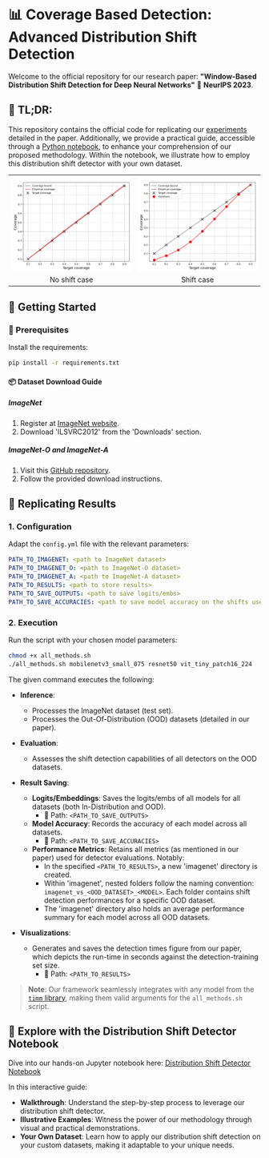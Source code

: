 # 📊 Coverage Based Detection: Advanced Distribution Shift Detection

Welcome to the official repository for our research paper: **"Window-Based Distribution Shift Detection for Deep Neural Networks"** 📜 **NeurIPS 2023**.

## 📝 **TL;DR**:
This repository contains the official code for replicating our [experiments](#🔄-replicating-results) detailed in the paper. Additionally, we provide a practical guide, accessible through a [Python notebook](#📓-explore-with-the-distribution-shift-detector-notebook), to enhance your comprehension of our proposed methodology. Within the notebook, we illustrate how to employ this distribution shift detector with your own dataset.
<!-- Our methodology is intricately designed to pinpoint deviations in the input distribution that could potentially compromise the accuracy of a deep neural network's predictions. Grounded in the principles of selective prediction, our approach continuously monitors the network's behavior across a designated test window, issuing alerts upon anomaly detection. Notably, it outperforms contemporary techniques in the ImageNet dataset, delivering superior efficiency in both temporal and spatial realms. -->

<table>
<tr>
<td><img src="figures\val_window_1000_temp_1_c_num_10_delta_0.01_uc_mech_Ent.png" alt="Val Window Image" style="width: 100%;"/></td>
<td><img src="figures\window_1000_temp_1_c_num_10_delta_0.01_uc_mech_Ent.png" alt="Window Image" style="width: 100%;"/></td>
</tr>
<tr>
<td style="text-align:center">No shift case</td>
<td style="text-align:center">Shift case</td>
</tr>
</table>


## 🚀 Getting Started

### 🔧 Prerequisites
Install the requirements:
```bash
pip install -r requirements.txt
```
#### 📦 Dataset Download Guide

##### ImageNet

1. Register at [ImageNet website](http://www.image-net.org/signup).
2. Download 'ILSVRC2012' from the 'Downloads' section.

##### ImageNet-O and ImageNet-A

1. Visit this [GitHub repository](https://github.com/hendrycks/natural-adv-examples).
2. Follow the provided download instructions.


## 🔄 Replicating Results

### 1. **Configuration**
Adapt the `config.yml` file with the relevant parameters:

```yml
PATH_TO_IMAGENET: <path to ImageNet dataset>
PATH_TO_IMAGENET_O: <path to ImageNet-O dataset>
PATH_TO_IMAGENET_A: <path to ImageNet-A dataset>
PATH_TO_RESULTS: <path to store results>
PATH_TO_SAVE_OUTPUTS: <path to save logits/embs>
PATH_TO_SAVE_ACCURACIES: <path to save model accuracy on the shifts used in the paper>
```


### 2. **Execution**
Run the script with your chosen model parameters:

```bash
chmod +x all_methods.sh
./all_methods.sh mobilenetv3_small_075 resnet50 vit_tiny_patch16_224
```
The given command executes the following:

- **Inference**:
  - Processes the ImageNet dataset (test set).
  - Processes the Out-Of-Distribution (OOD) datasets (detailed in our paper).

- **Evaluation**:
  - Assesses the shift detection capabilities of all detectors on the OOD datasets.

- **Result Saving**:
  - **Logits/Embeddings**: Saves the logits/embs of all models for all datasets (both In-Distribution and OOD). 
    - 📍 Path: `<PATH_TO_SAVE_OUTPUTS>`
  - **Model Accuracy**: Records the accuracy of each model across all datasets.
    - 📍 Path: `<PATH_TO_SAVE_ACCURACIES>`
  - **Performance Metrics**: Retains all metrics (as mentioned in our paper) used for detector evaluations. Notably:
    - In the specified `<PATH_TO_RESULTS>`, a new 'imagenet' directory is created.
    - Within 'imagenet', nested folders follow the naming convention: `imagenet_vs_<OOD_DATASET>_<MODEL>`. Each folder contains shift detection performances for a specific OOD dataset.
    - The 'imagenet' directory also holds an average performance summary for each model across all OOD datasets.

- **Visualizations**:
  - Generates and saves the detection times figure from our paper, which depicts the run-time in seconds against the detection-training set size.
    - 📍 Path: `<PATH_TO_RESULTS>`



> **Note**: Our framework seamlessly integrates with any model from the [`timm` library](https://github.com/huggingface/pytorch-image-models), making them valid arguments for the `all_methods.sh` script.

## 📓 Explore with the Distribution Shift Detector Notebook

Dive into our hands-on Jupyter notebook here:
[Distribution Shift Detector Notebook](./playground/Distribution%20shift%20playground.ipynb)

In this interactive guide:
- **Walkthrough**: Understand the step-by-step process to leverage our distribution shift detector.
- **Illustrative Examples**: Witness the power of our methodology through visual and practical demonstrations.
- **Your Own Dataset**: Learn how to apply our distribution shift detection on your custom datasets, making it adaptable to your unique needs.



<!-- ## Distribution Shift Playground Notebook

Navigate to our interactive Jupyter notebook located at:
[Distribution Shift Playground](./playground/Distribution%20shift%20playground.ipynb)

This notebook offers a detailed walkthrough on how to utilize our distribution shift detector. It also includes illustrative examples to enhance understanding. -->
